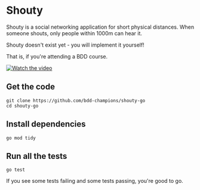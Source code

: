 # Shouty

Shouty is a social networking application for short physical distances.
When someone shouts, only people within 1000m can hear it.

Shouty doesn't exist yet - you will implement it yourself!

That is, if you're attending a BDD course.

[![Watch the video](https://embed-ssl.wistia.com/deliveries/8796cb93d27206e8607a964d2c75c207ddf5da29.jpg?image_play_button_size=2x&amp;image_crop_resized=960x540&amp;image_play_button=1&amp;image_play_button_color=54bbffe0)](https://cucumber.wistia.com/medias/acp9pov7u5?wvideo=acp9pov7u5)

## Get the code

    git clone https://github.com/bdd-champions/shouty-go
    cd shouty-go

## Install dependencies

    go mod tidy

## Run all the tests

    go test
    
If you see some tests failing and some tests passing, you're good to go.